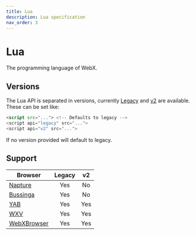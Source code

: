 ```yaml
---
title: Lua
description: Lua specification
nav_order: 3
---
```

# Lua

The programming language of WebX.

## Versions

The Lua API is separated in versions, currently [Legacy](legacy/index.md) and [v2](v2/index.md) are available.\
These can be set like:

```html
<script src="..."> <!-- Defaults to legacy -->
<script api="legacy" src="...">
<script api="v2" src="...">
```

If no version provided will default to legacy.

## Support

| Browser                             | Legacy | v2  |
| ----------------------------------- | :----: | :-: |
| [Napture](../browsers/napture.md)   | Yes    | No  |
| [Bussinga](../browsers/bussinga.md) | Yes    | No  |
| [YAB](../browsers/yab.md)           | Yes    | Yes |
| [WXV](../browsers/wxv.md)           | Yes    | Yes |
| [WebXBrowser](../browsers/wxb.md)   | Yes    | Yes |
